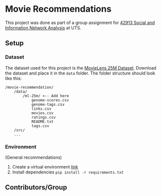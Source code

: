 # Movie Recommendations

This project was done as part of a group assignment for [42913 Social and Information Network Analysis](https://handbook.uts.edu.au/subjects/42913.html) at UTS. 

## Setup

### Dataset 

The dataset used for this project is the [MovieLens 25M Dataset](https://grouplens.org/datasets/movielens/). Download the dataset and place it in the `data` folder. The folder structure should look like this:

```
/movie-recommendation/
    /data/
        /ml-25m/ <-- Add here
            genome-scores.csv
            genome-tags.csv
            links.csv
            movies.csv
            ratings.csv
            README.txt
            tags.csv
    /src/
    ...
```

### Environment

(General recommendations)
1. Create a virtual environment [link](https://github.com/michsun/env-setup/blob/master/docs/Setting%20up%20a%20virtualenv.md)
2. Install dependencies `pip install -r requirements.txt`

## Contributors/Group

